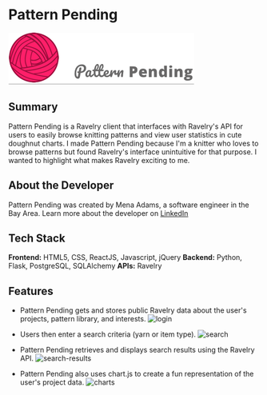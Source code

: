# Pattern Pending 

[![Pattern Pending](/static/logo.png)](https://github.com/menaadams/pattern-pending)

## Summary
Pattern Pending is a Ravelry client that interfaces with Ravelry's API for users to easily browse knitting patterns and view user statistics in cute doughnut charts. I made Pattern Pending because I'm a knitter who loves to browse patterns but found Ravelry's interface unintuitive for that purpose. I wanted to highlight what makes Ravelry exciting to me.


## About the Developer
Pattern Pending was created by Mena Adams, a software engineer in the Bay Area. Learn more about the developer on [LinkedIn](https://www.linkedin.com/in/menaadams/)


## Tech Stack
__Frontend:__ HTML5, CSS, ReactJS, Javascript, jQuery
__Backend:__ Python, Flask, PostgreSQL, SQLAlchemy
__APIs:__ Ravelry


## Features

* Pattern Pending gets and stores public Ravelry data about the user's projects, pattern library, and interests. 
![login](https://user-images.githubusercontent.com/27045372/59570235-ee81b100-9049-11e9-94a1-75e0bc20a31d.gif)


* Users then enter a search criteria (yarn or item type).
![search](https://user-images.githubusercontent.com/27045372/59570236-ef1a4780-9049-11e9-830f-4d693262b336.gif)


* Pattern Pending retrieves and displays search results using the Ravelry API.
![search-results](https://user-images.githubusercontent.com/27045372/59570237-ef1a4780-9049-11e9-84bb-7ba6e5460e5d.gif)


* Pattern Pending also uses chart.js to create a fun representation of the user's project data.
![charts](https://user-images.githubusercontent.com/27045372/59570228-dd38a480-9049-11e9-9665-298a831f04ca.png)
